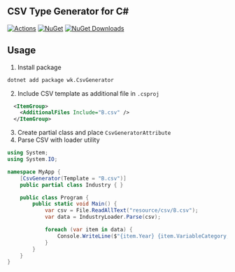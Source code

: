 ## CSV Type Generator for C# #

[![Actions](https://github.com/wk-j/csv-generator/workflows/NuGet/badge.svg)](https://github.com/wk-j/csv-generator/actions)
[![NuGet](https://img.shields.io/nuget/v/wk.CsvGenerator.svg)](https://www.nuget.org/packages/wk.CsvGenerator)
[![NuGet Downloads](https://img.shields.io/nuget/dt/wk.CsvGenerator.svg)](https://www.nuget.org/packages/wk.CsvGenerator)

## Usage

1. Install package

```bash
dotnet add package wk.CsvGenerator
```

2. Include CSV template as additional file in `.csproj`

```xml
  <ItemGroup>
    <AdditionalFiles Include="B.csv" />
  </ItemGroup>
```

3. Create partial class and place `CsvGeneratorAttribute`
4. Parse CSV with loader utility

```csharp
using System;
using System.IO;

namespace MyApp {
    [CsvGenerator(Template = "B.csv")]
    public partial class Industry { }

    public class Program {
        public static void Main() {
            var csv = File.ReadAllText("resource/csv/B.csv");
            var data = IndustryLoader.Parse(csv);

            foreach (var item in data) {
                Console.WriteLine($"{item.Year} {item.VariableCategory,50}");
            }
        }
    }
}
```
